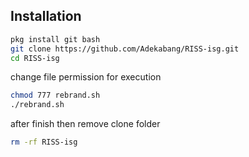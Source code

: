 ## Installation

```sh
pkg install git bash
git clone https://github.com/Adekabang/RISS-isg.git
cd RISS-isg
```

change file permission for execution

```sh
chmod 777 rebrand.sh
./rebrand.sh
```
after finish then remove clone folder
```sh
rm -rf RISS-isg
```

